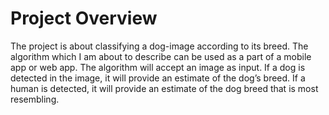 # Project Overview

The project is about classifying a dog-image according to its breed. 
The algorithm which I am about to describe can be used as a part of a mobile app or web app.
The algorithm will accept an image as input. If a dog is detected in the image, it will provide an estimate of the dog’s breed. If a human is detected, it will provide an estimate of the dog breed that is most resembling.
